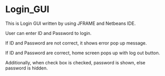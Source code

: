 # Login_GUI

This is Login GUI written by using JFRAME and Netbeans IDE.

User can enter ID and Password to login.

If ID and Password are not correct, it shows error pop up message.

If ID and Password are correct, home screen pops up with log out button.

Additionally, when check box is checked, password is shown, else password is hidden.


